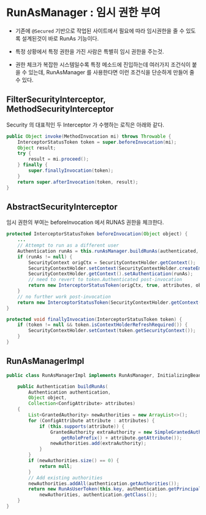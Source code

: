 # RunAsManager : 임시 권한 부여

- 기존에 `@Secured` 기반으로 작업된 사이트에서 필요에 따라 임시권한을 줄 수 있도록 설계된것이 바로 RunAs 기능이다.

- 특정 상황에서 특정 권한을 가진 사람은 특별히 임시 권한을 주는것.

- 권한 체크가 복잡한 시스템일수록 특정 메소드에 진입하는데 여러가지 조건식이 붙을 수 있는데, RunAsManager 를 사용한다면 이런 조건식을 단순하게 만들어 줄 수 있다.


## FilterSecurityInterceptor, MethodSecurityInterceptor

Security 의 대표적인 두 Interceptor 가 수행하는 로직은 아래와 같다.

```java
public Object invoke(MethodInvocation mi) throws Throwable {
    InterceptorStatusToken token = super.beforeInvocation(mi);
	Object result;
	try {
		result = mi.proceed();
	} finally {
		super.finallyInvocation(token);
    }
	return super.afterInvocation(token, result);
}
```

## AbstractSecurityInterceptor

임시 권한의 부여는 beforeInvocation 에서 RUNAS 권한을 체크한다.

```java
protected InterceptorStatusToken beforeInvocation(Object object) {
	...
	// Attempt to run as a different user
	Authentication runAs = this.runAsManager.buildRunAs(authenticated, object, attributes);
	if (runAs != null) {
		SecurityContext origCtx = SecurityContextHolder.getContext();
		SecurityContextHolder.setContext(SecurityContextHolder.createEmptyContext());
		SecurityContextHolder.getContext().setAuthentication(runAs);
		// need to revert to token.Authenticated post-invocation
		return new InterceptorStatusToken(origCtx, true, attributes, object);
	}
	// no further work post-invocation
	return new InterceptorStatusToken(SecurityContextHolder.getContext(), false, attributes, object);
}

protected void finallyInvocation(InterceptorStatusToken token) {
	if (token != null && token.isContextHolderRefreshRequired()) {
		SecurityContextHolder.setContext(token.getSecurityContext());
	}
}
```

## RunAsManagerImpl

```java
public class RunAsManagerImpl implements RunAsManager, InitializingBean {

    public Authentication buildRunAs(
		Authentication authentication,
		Object object,
		Collection<ConfigAttribute> attributes)
    {
		List<GrantedAuthority> newAuthorities = new ArrayList<>();
		for (ConfigAttribute attribute : attributes) {
			if (this.supports(attribute)) {
				GrantedAuthority extraAuthority = new SimpleGrantedAuthority(
					getRolePrefix() + attribute.getAttribute());
				newAuthorities.add(extraAuthority);
			}
		}
		if (newAuthorities.size() == 0) {
			return null;
		}
		// Add existing authorities
		newAuthorities.addAll(authentication.getAuthorities());
		return new RunAsUserToken(this.key, authentication.getPrincipal(), authentication.getCredentials(),
			newAuthorities, authentication.getClass());
	}
}
```